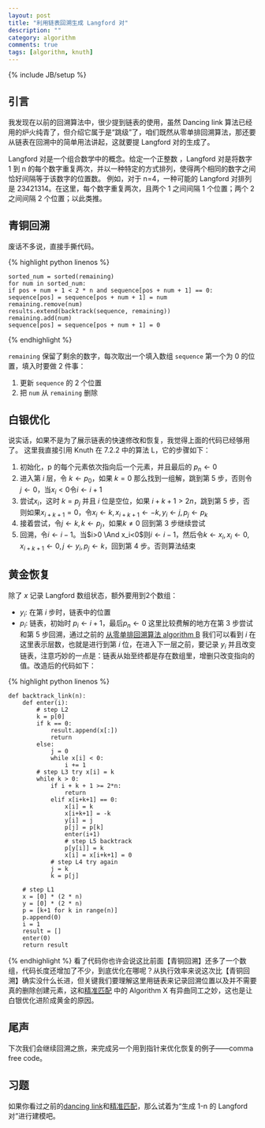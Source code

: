 ```yaml
---
layout: post
title: "利用链表回溯生成 Langford 对"
description: ""
category: algorithm
comments: true
tags: [algorithm, knuth]
---
```


{% include JB/setup %}

## 引言

我发现在以前的回溯算法中，很少提到链表的使用，虽然 Dancing link 算法已经用的炉火纯青了，但介绍它属于是“跳级”了，咱们既然从零单排回溯算法，那还要从链表在回溯中的简单用法讲起，这就要提 Langford 对的生成了。

Langford 对是一个组合数学中的概念。给定一个正整数 ，Langford 对是将数字 1 到 n 的每个数字重复两次，并以一种特定的方式排列，使得两个相同的数字之间恰好间隔等于该数字的位置数。
例如，对于 n=4，一种可能的 Langford 对排列是 23421314。在这里，每个数字重复两次，且两个 1 之间间隔 1 个位置；两个 2 之间间隔 2 个位置；以此类推。

<!--more-->

## 青铜回溯

废话不多说，直接手撕代码。

{% highlight python linenos %}

    sorted_num = sorted(remaining)
    for num in sorted_num:
    if pos + num + 1 < 2 * n and sequence[pos + num + 1] == 0:
    sequence[pos] = sequence[pos + num + 1] = num
    remaining.remove(num)
    results.extend(backtrack(sequence, remaining))
    remaining.add(num)
    sequence[pos] = sequence[pos + num + 1] = 0

{% endhighlight %}

`remaining` 保留了剩余的数字，每次取出一个填入数组 `sequence` 第一个为 0 的位置，填入时要做 2 件事：

1. 更新 `sequence` 的 2 个位置
2. 把 `num` 从 `remaining` 删除

## 白银优化

说实话，如果不是为了展示链表的快速修改和恢复，我觉得上面的代码已经够用了。
这里我直接引用 Knuth 在 7.2.2 中的算法 L，它的步骤如下：

1. 初始化，p 的每个元素依次指向后一个元素，并且最后的 $p_n\leftarrow0$
1. 进入第 $i$ 层，令 $k\leftarrow p_0$，如果 $k=0$ 那么找到一组解，跳到第 5 步，否则令 $j\leftarrow0$，当$x_i<0$令$i\leftarrow i+1$
1. 尝试$x_i$，这时 $k=p_j$ 并且 $i$ 位是空位，如果 $i+k+1>2n$，跳到第 5 步，否则如果$x_{i+k+1}=0$，令$x_i\leftarrow k, x_{i+k+1}\leftarrow-k,y_i\leftarrow j,p_j\leftarrow p_k$
1. 接着尝试，令$j\leftarrow k, k\leftarrow p_j$，如果$k\neq0$ 回到第 3 步继续尝试
1. 回溯，令$i\leftarrow i-1$。当$i>0 \And x_i<0$则$i\leftarrow i-1$，然后令$k\leftarrow x_i, x_i\leftarrow0, x_{i+k+1}\leftarrow0, j\leftarrow y_i, p_j\leftarrow k$，回到第 4 步。否则算法结束

## 黄金恢复

除了 $x$ 记录 Langford 数组状态，额外要用到2个数组：

- $y_i$: 在第 $i$ 步时，链表中的位置
- $p_i$: 链表，初始时 $p_i\leftarrow i+1$，最后$p_n\leftarrow0$
  这里比较费解的地方在第 3 步尝试和第 5 步回溯，通过之前的 [从零单排回溯算法 algorithm B][backtrack] 我们可以看到 $i$ 在这里表示层数，也就是进行到第 $i$ 位，在进入下一层之前，要记录 $y_i$ 并且改变链表，注意巧妙的一点是：链表从始至终都是存在数组里，增删只改变指向的值。改造后的代码如下：

{% highlight python linenos %}

    def backtrack_link(n):
        def enter(i):
            # step L2
            k = p[0]
            if k == 0:
                result.append(x[:])
                return
            else:
                j = 0
                while x[i] < 0:
                    i += 1
            # step L3 try x[i] = k
            while k > 0:
                if i + k + 1 >= 2*n:
                    return
                elif x[i+k+1] == 0:
                    x[i] = k
                    x[i+k+1] = -k
                    y[i] = j
                    p[j] = p[k]
                    enter(i+1)
                    # step L5 backtrack
                    p[y[i]] = k
                    x[i] = x[i+k+1] = 0
                # step L4 try again
                j = k
                k = p[j]

        # step L1
        x = [0] * (2 * n)
        y = [0] * (2 * n)
        p = [k+1 for k in range(n)]
        p.append(0)
        i = 1
        result = []
        enter(0)
        return result

{% endhighlight %}
看了代码你也许会说这比前面【青铜回溯】还多了一个数组，代码长度还增加了不少，到底优化在哪呢？从执行效率来说这次比【青铜回溯】确实没什么长进，但关键我们要理解这里用链表来记录回溯位置以及并不需要真的删除创建元素，这和[精准匹配][cover] 中的 Algorithm X 有异曲同工之妙，这也是让白银优化进阶成黄金的原因。

## 尾声
下次我们会继续回溯之旅，来完成另一个用到指针来优化恢复的例子——comma free code。

## 习题

如果你看过之前的[dancing link][dancing]和[精准匹配][cover]，那么试着为“生成 1-n 的 Langford 对”进行建模吧。

[backtrack]: /2024/08/backtrack.html
[dancing]: /2024/07/dancing-link.html
[cover]: /2024/07/exact-cover.html
